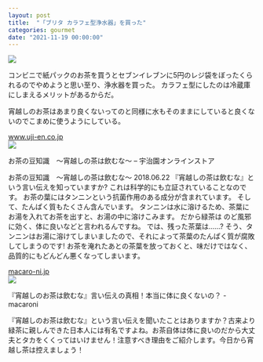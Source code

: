 ```yaml
---
layout: post
title:  "「ブリタ カラフェ型浄水器」を買った"
categories: gourmet
date: "2021-11-19 00:00:00"
---
```


<a href="https://www.amazon.co.jp/gp/product/B094HVSK3N?ie=UTF8&psc=1&linkCode=li3&tag=infirmaria112-22&linkId=8467938bef10aabfa4d11b8425cfa417&language=ja_JP&ref_=as_li_ss_il" target="_blank"><img border="0" src="//ws-fe.amazon-adsystem.com/widgets/q?_encoding=UTF8&ASIN=B094HVSK3N&Format=_SL250_&ID=AsinImage&MarketPlace=JP&ServiceVersion=20070822&WS=1&tag=infirmaria112-22&language=ja_JP" ></a><img src="https://ir-jp.amazon-adsystem.com/e/ir?t=infirmaria112-22&language=ja_JP&l=li3&o=9&a=B094HVSK3N" width="1" height="1" border="0" alt="" style="border:none !important; margin:0px !important;" />

コンビニで紙パックのお茶を買うとセブンイレブンに5円のレジ袋をぼったくられるのでやめようと思い至り、浄水器を買った。
カラフェ型にしたのは冷蔵庫にしまえるメリットがあるからだ。

宵越しのお茶はあまり良くないってのと同様に水もそのままにしていると良くないのでこまめに使うようにしている。


<div class="card">
  <a href="https://www.uji-en.co.jp/pages/%E3%81%8A%E8%8C%B6%E3%81%AE%E8%B1%86%E7%9F%A5%E8%AD%98-%E5%AE%B5%E8%B6%8A%E3%81%97%E3%81%AE%E8%8C%B6%E3%81%AF%E9%A3%B2%E3%82%80%E3%81%AA"></a>
  <div class="card__header">
    <a href="https://www.uji-en.co.jp/pages/%E3%81%8A%E8%8C%B6%E3%81%AE%E8%B1%86%E7%9F%A5%E8%AD%98-%E5%AE%B5%E8%B6%8A%E3%81%97%E3%81%AE%E8%8C%B6%E3%81%AF%E9%A3%B2%E3%82%80%E3%81%AA">www.uji-en.co.jp</a>
  </div>
  <div class="card__image">
    <img src="http://cdn.shopify.com/s/files/1/0606/8731/9263/files/logo_01acb2b7-357d-4938-aa89-ab67ba322bde.png?v=1638878656">
  </div>
  <div class="card__title">
    <p>
      お茶の豆知識　～宵越しの茶は飲むな～
 – 宇治園オンラインストア</p>
  </div>
  <div class="card__description">
    <p>お茶の豆知識　～宵越しの茶は飲むな～ 2018.06.22 『宵越しの茶は飲むな』という言い伝えを知っていますか? これは科学的にも立証されていることなのです。 お茶の葉にはタンニンという抗菌作用のある成分が含まれています。 そして、たんぱく質もたくさん含んでいます。 タンニンは水に溶けるため、茶葉にお湯を入れてお茶を出すと、お湯の中に溶けこみます。 だから緑茶は のど風邪に効く、体に良いなどと言われるんですね。 では、残った茶葉は……? そう、タンニンはお湯に溶けてしまいましたので、それによって茶葉のたんぱく質が腐敗してしまうのです! お茶を淹れたあとの茶葉を放っておくと、味だけではなく、品質的にもどんどん悪くなってしまいます。 </p>
  </div>
</div>



<div class="card">
  <a href="https://macaro-ni.jp/9477"></a>
  <div class="card__header">
    <a href="https://macaro-ni.jp/9477">macaro-ni.jp</a>
  </div>
  <div class="card__image">
    <img src="https://cdn.macaro-ni.jp/image/summary/9/9477/2979b395b475f0aa84c022808c13f4f9.jpghttps://cdn.macaro-ni.jp/image/summary/9/9477/2979b395b475f0aa84c022808c13f4f9.jpghttps://cdn.macaro-ni.jp/image/summary/9/9477/cc1e769c560e721ff19b34482f6b71b1.jpghttps://cdn.macaro-ni.jp/image/summary/9/9477/8bb7db4d03463cf27958ea9f13da3e2d.jpghttps://cdn.macaro-ni.jp/assets/img/shutterstock/shutterstock_265400270.jpghttps://cdn.macaro-ni.jp/assets/img/shutterstock/shutterstock_76969711.jpghttps://cdn.macaro-ni.jp/image/summary/9/9477/c3a226e83e73001cda4b64687c2a4086.pnghttps://cdn.macaro-ni.jp/image/summary/9/9477/08f44aadc8fb43b54a47ca97261ebb1f.png">
  </div>
  <div class="card__title">
    <p>『宵越しのお茶は飲むな』言い伝えの真相！本当に体に良くないの？ - macaroni</p>
  </div>
  <div class="card__description">
    <p>『宵越しのお茶は飲むな』という言い伝えを聞いたことはありますか？古来より緑茶に親しんできた日本人には有名ですよね。お茶自体は体に良いのだから大丈夫とタカをくくってはいけません！注意すべき理由をご紹介します。今日から宵越し茶は控えましょう！</p>
  </div>
</div>


